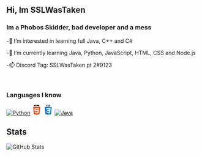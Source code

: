 ## Hi, Im SSLWasTaken

### Im a Phobos Skidder, bad developer and a mess

-👀 I’m interested in learning full Java, C++ and C#

-🌱 I’m currently learning Java, Python, JavaScript, HTML, CSS and Node.js

-📫 Discord Tag: SSLWasTaken pt 2#9123

<br />

### Languages I know

[<img aling="left" alt="Python" width="26px" src="https://image.pngaaa.com/282/619282-middle.png" />][webdevplaylist]
[<img aling="left" alt="HTML5" width="26px" src="https://raw.githubusercontent.com/github/explore/80688e429a7d4ef2fca1e82350fe8e3517d3494d/topics/html/html.png" />][webdevplaylist]
[<img aling="left" alt="CSS3" width="26px" src="https://raw.githubusercontent.com/github/explore/80688e429a7d4ef2fca1e82350fe8e3517d3494d/topics/css/css.png" />][webdevplaylist]
[<img aling="left" alt="Java" width="26px" src="https://png.pngitem.com/pimgs/s/174-1746684_java-java-logo-black-png-transparent-png.png" />][webdevplaylist]




## Stats

![GitHub Stats](https://github-readme-stats.vercel.app/api?username=ssllllll&theme=radical)

[webdevplaylist]:https://xvideos.com/





